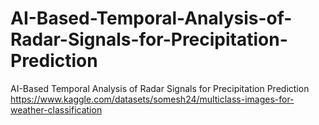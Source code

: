 # AI-Based-Temporal-Analysis-of-Radar-Signals-for-Precipitation-Prediction
AI-Based Temporal Analysis of Radar Signals for Precipitation Prediction
https://www.kaggle.com/datasets/somesh24/multiclass-images-for-weather-classification 
